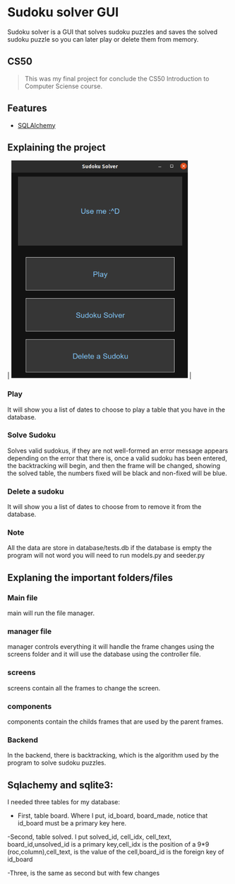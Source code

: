 # Sudoku solver GUI

Sudoku solver is a GUI that solves sudoku puzzles and saves the solved sudoku puzzle so you can later play or delete them from memory.

## CS50
>This was my final project for conclude the CS50 Introduction to Computer Sciense course.

## Features
- [SQLAlchemy](https://www.sqlalchemy.org/)
## Explaining the project
| <img src="Screenshots/Screenshot from 2022-11-06 18-58-19.png" width="400">  |
### Play 
It will show you a list of dates to choose to play a table that you have in the database.
### Solve Sudoku 
Solves valid sudokus, if they are not well-formed an error message appears depending on the error that there is,
once a valid sudoku has been entered, the backtracking will begin, and then the frame will be changed, showing the solved table, the numbers
fixed will be black and non-fixed will be blue.
### Delete a sudoku
It will show you a list of dates to choose from to remove it from the database.
### Note
All the data are store in database/tests.db
if the database is empty the program will not word you will need to run models.py and seeder.py

## Explaning the important folders/files
### Main file
main will run the file manager.
### manager file
manager controls everything it will handle the frame changes using the screens folder and it will use the database using the controller file.
### screens
screens contain all the frames to change the screen.
### components
components contain the childs frames that are used by the parent frames.
### Backend
In the backend, there is backtracking, which is the algorithm used by the program to solve sudoku puzzles.
## Sqlachemy and sqlite3:

I needed three tables for my database:

- First, table board. Where I put, id_board, board_made, notice that id_board must be a primary key here.

-Second, table solved. I put solved_id, cell_idx, cell_text, board_id,unsolved_id is a primary key,cell_idx is the position of a 9*9 (roc,column),cell_text,
is the value of the cell,board_id is the foreign key of id_board

-Three, is the same as second but with few changes



